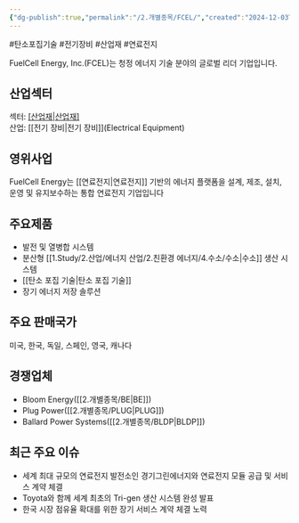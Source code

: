 ```yaml
---
{"dg-publish":true,"permalink":"/2.개별종목/FCEL/","created":"2024-12-03T20:14:33.794+09:00","updated":"2025-07-29T21:37:04.651+09:00"}
---
```


#탄소포집기술 #전기장비 #산업재 #연료전지 


FuelCell Energy, Inc.(FCEL)는 청정 에너지 기술 분야의 글로벌 리더 기업입니다.

## 산업섹터

섹터: [[산업재\|산업재]](Industrials)  
산업: [[전기 장비\|전기 장비]](Electrical Equipment)

## 영위사업

FuelCell Energy는 [[연료전지\|연료전지]] 기반의 에너지 플랫폼을 설계, 제조, 설치, 운영 및 유지보수하는 통합 연료전지 기업입니다

## 주요제품

- 발전 및 열병합 시스템
- 분산형 [[1.Study/2.산업/에너지 산업/2.친환경 에너지/4.수소/수소\|수소]] 생산 시스템
- [[탄소 포집 기술\|탄소 포집 기술]]
- 장기 에너지 저장 솔루션

## 주요 판매국가

미국, 한국, 독일, 스페인, 영국, 캐나다

## 경쟁업체

- Bloom Energy([[2.개별종목/BE\|BE]])
- Plug Power([[2.개별종목/PLUG\|PLUG]])
- Ballard Power Systems([[2.개별종목/BLDP\|BLDP]])

## 최근 주요 이슈

- 세계 최대 규모의 연료전지 발전소인 경기그린에너지와 연료전지 모듈 공급 및 서비스 계약 체결
- Toyota와 함께 세계 최초의 Tri-gen 생산 시스템 완성 발표
- 한국 시장 점유율 확대를 위한 장기 서비스 계약 체결 노력